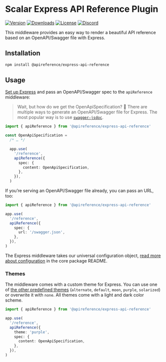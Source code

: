 # Scalar Express API Reference Plugin

[![Version](https://img.shields.io/npm/v/%40scalar/express-api-reference)](https://www.npmjs.com/package/@apireference/express-api-reference)
[![Downloads](https://img.shields.io/npm/dm/%40scalar/express-api-reference)](https://www.npmjs.com/package/@apireference/express-api-reference)
[![License](https://img.shields.io/npm/l/%40scalar%2Fexpress-api-reference)](https://www.npmjs.com/package/@apireference/express-api-reference)
[![Discord](https://img.shields.io/discord/1135330207960678410?style=flat&color=5865F2)](https://discord.gg/8HeZcRGPFS)

This middleware provides an easy way to render a beautiful API reference based on an OpenAPI/Swagger file with Express.

## Installation

```bash
npm install @apireference/express-api-reference
```

## Usage

[Set up Express](https://expressjs.com/en/starter/hello-world.html) and pass an OpenAPI/Swagger spec to the `apiReference` middleware:

> Wait, but how do we get the OpenApiSpecification? 🤔 There are multiple ways to generate an OpenAPI/Swagger file for Express. The most popular way is to use [`swagger-jsdoc`](https://github.com/Surnet/swagger-jsdoc).

```ts
import { apiReference } from '@apireference/express-api-reference'

const OpenApiSpecification =
  /* … */

  app.use(
    '/reference',
    apiReference({
      spec: {
        content: OpenApiSpecification,
      },
    }),
  )
```

If you’re serving an OpenAPI/Swagger file already, you can pass an URL, too:

```ts
import { apiReference } from '@apireference/express-api-reference'

app.use(
  '/reference',
  apiReference({
    spec: {
      url: '/swagger.json',
    },
  }),
)
```

The Express middleware takes our universal configuration object, [read more about configuration](https://github.com/khulnasoft/apireference/tree/main/packages/api-reference#props) in the core package README.

### Themes

The middleware comes with a custom theme for Express. You can use one of [the other predefined themes](https://github.com/khulnasoft/apireference/blob/main/packages/themes/src/index.ts#L15) (`alternate`, `default`, `moon`, `purple`, `solarized`) or overwrite it with `none`. All themes come with a light and dark color scheme.

```ts
import { apiReference } from '@apireference/express-api-reference'

app.use(
  '/reference',
  apiReference({
    theme: 'purple',
    spec: {
      content: OpenApiSpecification,
    },
  }),
)
```
